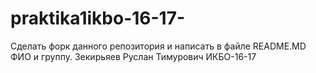 # praktika1ikbo-16-17-
Сделать форк данного репозитория и написать в файле README.MD ФИО и группу.
Зекирьяев Руслан Тимурович ИКБО-16-17
